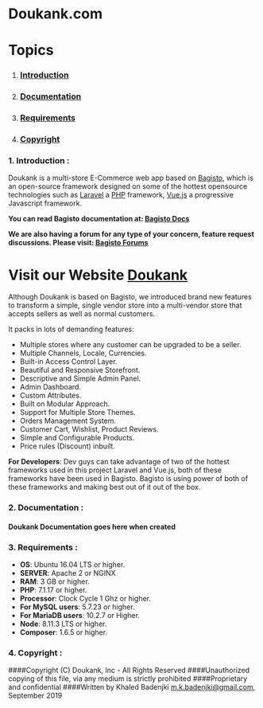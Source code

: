 <h1>Doukank.com</h1>

# Topics
1. ### [Introduction](#1-introduction-)
2. ### [Documentation](#2-documentation-)
3. ### [Requirements](#2-requirements-)
4. ### [Copyright](#3-copyright-)

### 1. Introduction <a name="#1-introduction-"></a>:

Doukank is a multi-store E-Commerce web app based on [Bagisto](https://www.bagisto.com), which is an open-source framework designed on some of the hottest opensource technologies
such as [Laravel](https://laravel.com) a [PHP](https://secure.php.net/) framework, [Vue.js](https://vuejs.org)
a progressive Javascript framework.


**You can read Bagisto documentation at: [Bagisto Docs](https://devdocs.bagisto.com/)**

**We are also having a forum for any type of your concern, feature request discussions. Please visit: [Bagisto Forums](https://forums.bagisto.com/)**

# Visit our Website [Doukank](https://www.doukank.com)

Although Doukank is based on Bagisto, we introduced brand new features to transform a simple, single vendor store into a multi-vendor store that accepts sellers as well as normal customers.


It packs in lots of demanding features:

* Multiple stores where any customer can be upgraded to be a seller.
* Multiple Channels, Locale, Currencies.
* Built-in Access Control Layer.
* Beautiful and Responsive Storefront.
* Descriptive and Simple Admin Panel.
* Admin Dashboard.
* Custom Attributes.
* Built on Modular Approach.
* Support for Multiple Store Themes.
* Orders Management System.
* Customer Cart, Wishlist, Product Reviews.
* Simple and Configurable Products.
* Price rules (Discount) inbuilt.

**For Developers**:
Dev guys can take advantage of two of the hottest frameworks used in this project Laravel and Vue.js, both of these frameworks have been used in Bagisto.
Bagisto is using power of both of these frameworks and making best out of it out of the box.

### 2. Documentation <a name="#-documentation-"></a>:

#### Doukank Documentation goes here when created

### 3. Requirements <a name="#requirements"></a>:

* **OS**: Ubuntu 16.04 LTS or higher.
* **SERVER**: Apache 2 or NGINX
* **RAM**: 3 GB or higher.
* **PHP**: 7.1.17 or higher.
* **Processor**: Clock Cycle 1 Ghz or higher.
* **For MySQL users**: 5.7.23 or higher.
* **For MariaDB users**: 10.2.7 or Higher.
* **Node**: 8.11.3 LTS or higher.
* **Composer**: 1.6.5 or higher.

### 4. Copyright :
####Copyright (C) Doukank, Inc - All Rights Reserved
####Unauthorized copying of this file, via any medium is strictly prohibited
####Proprietary and confidential
####Written by Khaled Badenjki <m.k.badenjki@gmail.com>, September 2019
